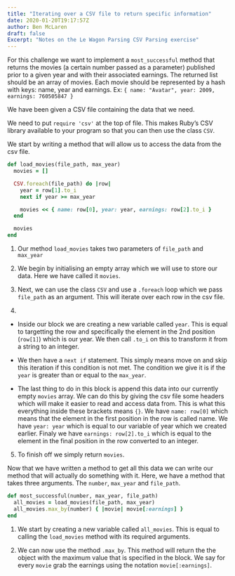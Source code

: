 ```yaml
---
title: "Iterating over a CSV file to return specific information"
date: 2020-01-20T19:17:57Z
author: Ben McLaren
draft: false
Excerpt: "Notes on the Le Wagon Parsing CSV Parsing exercise"
---
```


For this challenge we want to implement a `most_successful` method that returns the movies (a certain number passed as a parameter) published prior to a given year and with their associated earnings. The returned list should be an array of movies. Each movie should be represented by a hash with keys: name, year and earnings. Ex: `{ name: "Avatar", year: 2009, earnings: 760505847 }`

We have been given a CSV file containing the data that we need.

We need to put `require 'csv'` at the top of file. This makes Ruby’s CSV library available to your program so that you can then use the class `CSV`.

We start by writing a method that will allow us to access the data from the csv file.

```ruby
def load_movies(file_path, max_year)
  movies = []

  CSV.foreach(file_path) do |row|
    year = row[1].to_i
    next if year >= max_year

    movies << { name: row[0], year: year, earnings: row[2].to_i }
  end

  movies
end
```

1. Our method `load_movies` takes two parameters of `file_path` and `max_year`

2. We begin by initialising an empty array which we will use to store our data. Here we have called it `movies`.

3. Next, we can use the class `CSV` and use a `.foreach` loop which we pass `file_path` as an argument. This will iterate over each row in the csv file.

4.

- Inside our block we are creating a new variable called `year`. This is equal to targetting the row and specifically the element in the 2nd position (`row[1]`) which is our year. We then call `.to_i` on this to transform it from a string to an integer.

- We then have a `next if` statement. This simply means move on and skip this iteration if this condition is not met. The condition we give it is if the `year` is greater than or equal to the `max_year`.

- The last thing to do in this block is append this data into our currently empty `movies` array. We can do this by giving the csv file some headers which will make it easier to read and access data from. This is what this everything inside these brackets means `{}`. We have `name: row[0]` which means that the element in the first position in the row is called name. We have `year: year` which is equal to our variable of year which we created earlier. Finaly we have `earnings: row[2].to_i` which is equal to the element in the final position in the row converted to an integer.

5. To finish off we simply return `movies`.

Now that we have written a method to get all this data we can write our method that will actually do something with it. Here, we have a method that takes three arguments. The `number`, `max_year` and `file_path`.

```ruby
def most_successful(number, max_year, file_path)
  all_movies = load_movies(file_path, max_year)
  all_movies.max_by(number) { |movie| movie[:earnings] }
end
```
1. We start by creating a new variable called `all_movies`. This is equal to calling the `load_movies` method with its required arguments.

2. We can now use the method `.max_by`. This method will return the the object with the maximum value that is specified in the block. We say for every `movie` grab the earnings using the notation `movie[:earnings]`.















